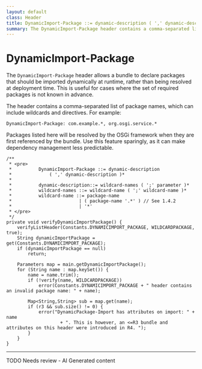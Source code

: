 ```yaml
---
layout: default
class: Header
title: DynamicImport-Package ::= dynamic-description ( ',' dynamic-description )* 
summary: The DynamicImport-Package header contains a comma-separated list of package names that should be dynamically imported when needed.
---
```


# DynamicImport-Package

The `DynamicImport-Package` header allows a bundle to declare packages that should be imported dynamically at runtime, rather than being resolved at deployment time. This is useful for cases where the set of required packages is not known in advance.

The header contains a comma-separated list of package names, which can include wildcards and directives. For example:

```
DynamicImport-Package: com.example.*, org.osgi.service.*
```

Packages listed here will be resolved by the OSGi framework when they are first referenced by the bundle. Use this feature sparingly, as it can make dependency management less predictable.

	/**
	 * <pre>
	 *          DynamicImport-Package ::= dynamic-description
	 *              ( ',' dynamic-description )*
	 *              
	 *          dynamic-description::= wildcard-names ( ';' parameter )*
	 *          wildcard-names ::= wildcard-name ( ';' wildcard-name )*
	 *          wildcard-name ::= package-name 
	 *                         | ( package-name '.*' ) // See 1.4.2
	 *                         | '*'
	 * </pre>
	 */
	private void verifyDynamicImportPackage() {
		verifyListHeader(Constants.DYNAMICIMPORT_PACKAGE, WILDCARDPACKAGE, true);
		String dynamicImportPackage = get(Constants.DYNAMICIMPORT_PACKAGE);
		if (dynamicImportPackage == null)
			return;

		Parameters map = main.getDynamicImportPackage();
		for (String name : map.keySet()) {
			name = name.trim();
			if (!verify(name, WILDCARDPACKAGE))
				error(Constants.DYNAMICIMPORT_PACKAGE + " header contains an invalid package name: " + name);

			Map<String,String> sub = map.get(name);
			if (r3 && sub.size() != 0) {
				error("DynamicPackage-Import has attributes on import: " + name
						+ ". This is however, an <=R3 bundle and attributes on this header were introduced in R4. ");
			}
		}
	}



---
TODO Needs review - AI Generated content